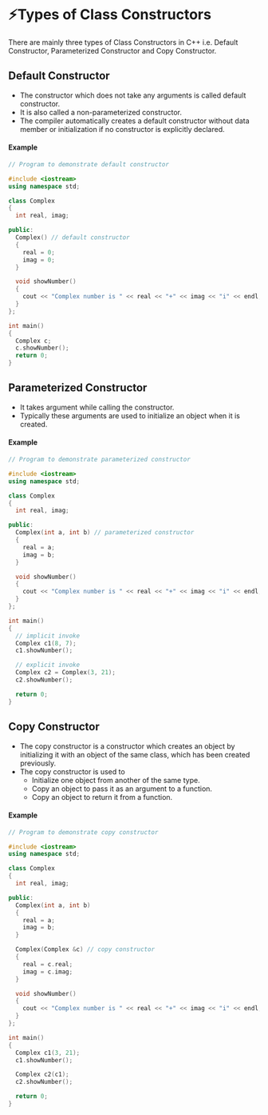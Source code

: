 # ⚡Types of Class Constructors

There are mainly three types of Class Constructors in C++ i.e. Default Constructor, Parameterized Constructor and Copy Constructor.

## Default Constructor

- The constructor which does not take any arguments is called default constructor.
- It is also called a non-parameterized constructor.
- The compiler automatically creates a default constructor without data member or initialization if no constructor is explicitly declared.

#### Example

```cpp
// Program to demonstrate default constructor

#include <iostream>
using namespace std;

class Complex
{
  int real, imag;

public:
  Complex() // default constructor
  {
    real = 0;
    imag = 0;
  }

  void showNumber()
  {
    cout << "Complex number is " << real << "+" << imag << "i" << endl;
  }
};

int main()
{
  Complex c;
  c.showNumber();
  return 0;
}
```

## Parameterized Constructor

- It takes argument while calling the constructor.
- Typically these arguments are used to initialize an object when it is created.

#### Example

```cpp
// Program to demonstrate parameterized constructor

#include <iostream>
using namespace std;

class Complex
{
  int real, imag;

public:
  Complex(int a, int b) // parameterized constructor
  {
    real = a;
    imag = b;
  }

  void showNumber()
  {
    cout << "Complex number is " << real << "+" << imag << "i" << endl;
  }
};

int main()
{
  // implicit invoke
  Complex c1(8, 7);
  c1.showNumber();

  // explicit invoke
  Complex c2 = Complex(3, 21);
  c2.showNumber();

  return 0;
}
```

## Copy Constructor

- The copy constructor is a constructor which creates an object by initializing it with an object of the same class, which has been created previously.
- The copy constructor is used to
  - Initialize one object from another of the same type.
  - Copy an object to pass it as an argument to a function.
  - Copy an object to return it from a function.

#### Example

```cpp
// Program to demonstrate copy constructor

#include <iostream>
using namespace std;

class Complex
{
  int real, imag;

public:
  Complex(int a, int b)
  {
    real = a;
    imag = b;
  }

  Complex(Complex &c) // copy constructor
  {
    real = c.real;
    imag = c.imag;
  }

  void showNumber()
  {
    cout << "Complex number is " << real << "+" << imag << "i" << endl;
  }
};

int main()
{
  Complex c1(3, 21);
  c1.showNumber();

  Complex c2(c1);
  c2.showNumber();

  return 0;
}
```
